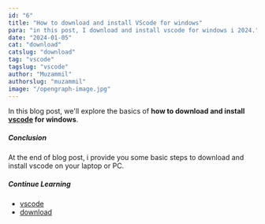 ```yaml
---
id: "6"
title: "How to download and install VScode for windows"
para: "in this post, I download and install vscode for windows i 2024."
date: "2024-01-05"
cat: "download"
catslug: "download"
tag: "vscode"
tagslug: "vscode"
author: "Muzammil"
authorslug: "muzammil"
image: "/opengraph-image.jpg"
---
```


In this blog post, we'll explore the basics of **how to download and install [vscode](https://code.visualstudio.com/) for windows**.

##### Conclusion
At the end of blog post, i provide you some basic steps to download and install vscode on your laptop or PC.

##### Continue Learning

* [vscode](/)
* [download](/)